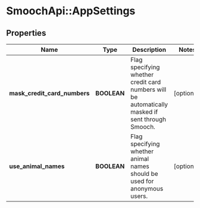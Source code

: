 # SmoochApi::AppSettings

## Properties
Name | Type | Description | Notes
------------ | ------------- | ------------- | -------------
**mask_credit_card_numbers** | **BOOLEAN** | Flag specifying whether credit card numbers will be automatically masked if sent through Smooch. | [optional] 
**use_animal_names** | **BOOLEAN** | Flag specifying whether animal names should be used for anonymous users. | [optional] 


